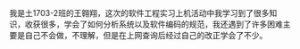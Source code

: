 我是土1703-2班的王翱翔，这次的软件工程实习上机活动中我学习到了很多知识，收获很多，学会了如何分析系统以及软件编码的规范，我还遇到了许多困难主要是自己不会做，不理解，但是在上网查询后经过自己的改正学会了不少。
